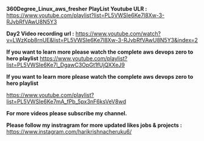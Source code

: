 **360Degree_Linux_aws_fresher** **PlayList Youtube ULR :**
https://www.youtube.com/playlist?list=PL5VWSIe6Ke7l8Xw-3-RJvbRfVAwU8N5Y3




**Day2 Video recording url :**
https://www.youtube.com/watch?v=LWzKpb8rnUE&list=PL5VWSIe6Ke7l8Xw-3-RJvbRfVAwU8N5Y3&index=2


**If you want to learn more please watch the complete aws devops zero to hero playlist**
https://www.youtube.com/playlist?list=PL5VWSIe6Ke7l_DgawC3OpGt1fUjQXXeJ9


**If you want to learn more please watch the complete aws devops zero to hero playlist**

https://www.youtube.com/playlist?list=PL5VWSIe6Ke7mA_fPb_5px3nF6ksVeV8wd


**For more videos please subscribe my channel.**

**Please follow my instragram for more updated likes jobs & projects :**
https://www.instagram.com/harikrishnacheruku6/

